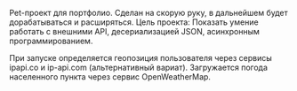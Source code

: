 Pet-проект для портфолио.
Сделан на скорую руку, в дальнейшем будет дорабатываться и расширяться.
Цель проекта: Показать умение работать с внешними API, десериализацией JSON, асинхронным программированием.

При запуске определяется геопозиция пользователя через сервисы ipapi.co и ip-api.com (альтернативный вариат).
Загружается погода населенного пункта через сервис OpenWeatherMap.
